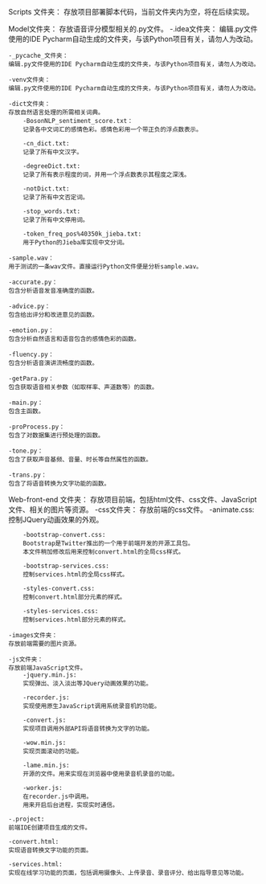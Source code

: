Scripts 文件夹：
存放项目部署脚本代码，当前文件夹内为空，将在后续实现。

Model文件夹：
存放语音评分模型相关的.py文件。
	-.idea文件夹：
	编辑.py文件使用的IDE Pycharm自动生成的文件夹，与该Python项目有关，请勿人为改动。
	
	-_pycache_文件夹：
	编辑.py文件使用的IDE Pycharm自动生成的文件夹，与该Python项目有关，请勿人为改动。
	
	-venv文件夹：
	编辑.py文件使用的IDE Pycharm自动生成的文件夹，与该Python项目有关，请勿人为改动。
	
	-dict文件夹：
	存放自然语言处理的所需相关词典。
		-BosonNLP_sentiment_score.txt：
		记录各中文词汇的感情色彩。感情色彩用一个带正负的浮点数表示。
		
		-cn_dict.txt:
		记录了所有中文汉字。
		
		-degreeDict.txt:
		记录了所有表示程度的词，并用一个浮点数表示其程度之深浅。
			
		-notDict.txt:
		记录了所有中文否定词。
		
		-stop_words.txt:
		记录了所有中文停用词。
		
		-token_freq_pos%40350k_jieba.txt:
		用于Python的Jieba库实现中文分词。
	
	-sample.wav：
	用于测试的一条wav文件。直接运行Python文件便是分析sample.wav。
		
	-accurate.py：
	包含分析语音发音准确度的函数。
	
	-advice.py：
	包含给出评分和改进意见的函数。
	
	-emotion.py：
	包含分析自然语言和语音包含的感情色彩的函数。
	
	-fluency.py：
	包含分析语音演讲流畅度的函数。
	
	-getPara.py：
	包含获取语音相关参数（如取样率、声道数等）的函数。
	
	-main.py：
	包含主函数。
		
	-proProcess.py：
	包含了对数据集进行预处理的函数。
	
	-tone.py：
	包含了获取声音基频、音量、时长等自然属性的函数。
	
	-trans.py：
	包含了将语音转换为文字功能的函数。

Web-front-end 文件夹：
存放项目前端，包括html文件、css文件、JavaScript文件、相关的图片等资源。
	-css文件夹：
	存放前端的css文件。
		-animate.css:
		控制JQuery动画效果的外观。
		
		-bootstrap-convert.css:
		Bootstrap是Twitter推出的一个用于前端开发的开源工具包。
		本文件稍加修改后用来控制convert.html的全局css样式。
		
		-bootstrap-services.css:
		控制services.html的全局css样式。
		
		-styles-convert.css:
		控制convert.html部分元素的样式。
		
		-styles-services.css:
		控制services.html部分元素的样式。
	
	-images文件夹：
	存放前端需要的图片资源。
	
	-js文件夹：
	存放前端JavaScript文件。
		-jquery.min.js:
		实现弹出、淡入淡出等JQuery动画效果的功能。
		
		-recorder.js:
		实现使用原生JavaScript调用系统录音机的功能。
		
		-convert.js:
		实现项目调用外部API将语音转换为文字的功能。
		
		-wow.min.js:
		实现页面滚动的功能。
		
		-lame.min.js:
		开源的文件。用来实现在浏览器中使用录音机录音的功能。
		
		-worker.js:
		在recorder.js中调用。
		用来开启后台进程，实现实时通信。
		
	-.project:
	前端IDE创建项目生成的文件。
	
	-convert.html:
	实现语音转换文字功能的页面。
	
	-services.html:
	实现在线学习功能的页面，包括调用摄像头、上传录音、录音评分、给出指导意见等功能。
